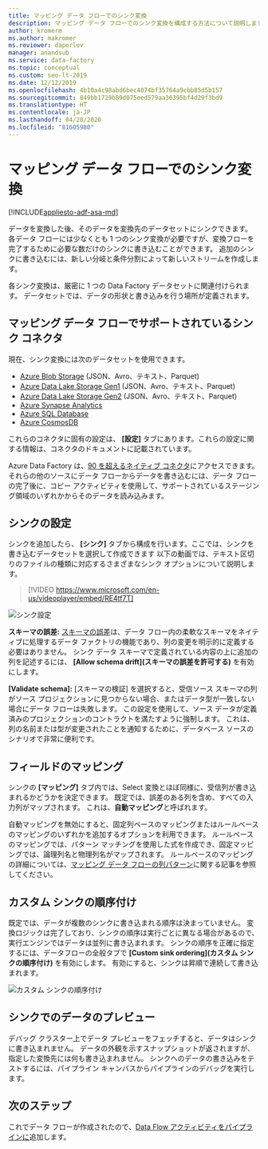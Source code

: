 ```yaml
---
title: マッピング データ フローでのシンク変換
description: マッピング データ フローでのシンク変換を構成する方法について説明します。
author: kromerm
ms.author: makromer
ms.reviewer: daperlov
manager: anandsub
ms.service: data-factory
ms.topic: conceptual
ms.custom: seo-lt-2019
ms.date: 12/12/2019
ms.openlocfilehash: 4b10a4c98abd6bec4074bf35764a9cbb85d5b157
ms.sourcegitcommit: 849bb1729b89d075eed579aa36395bf4d29f3bd9
ms.translationtype: HT
ms.contentlocale: ja-JP
ms.lasthandoff: 04/28/2020
ms.locfileid: "81605980"
---
```

# <a name="sink-transformation-in-mapping-data-flow"></a>マッピング データ フローでのシンク変換

[!INCLUDE[appliesto-adf-asa-md](includes/appliesto-adf-asa-md.md)]

データを変換した後、そのデータを変換先のデータセットにシンクできます。 各データ フローには少なくとも 1 つのシンク変換が必要ですが、変換フローを完了するために必要な数だけのシンクに書き込むことができます。 追加のシンクに書き込むには、新しい分岐と条件分割によって新しいストリームを作成します。

各シンク変換は、厳密に 1 つの Data Factory データセットに関連付けられます。 データセットでは、データの形状と書き込みを行う場所が定義されます。

## <a name="supported-sink-connectors-in-mapping-data-flow"></a>マッピング データ フローでサポートされているシンク コネクタ

現在、シンク変換には次のデータセットを使用できます。
    
* [Azure Blob Storage](connector-azure-blob-storage.md#mapping-data-flow-properties) (JSON、Avro、テキスト、Parquet)
* [Azure Data Lake Storage Gen1](connector-azure-data-lake-store.md#mapping-data-flow-properties) (JSON、Avro、テキスト、Parquet)
* [Azure Data Lake Storage Gen2](connector-azure-data-lake-storage.md#mapping-data-flow-properties) (JSON、Avro、テキスト、Parquet)
* [Azure Synapse Analytics](connector-azure-sql-data-warehouse.md#mapping-data-flow-properties)
* [Azure SQL Database](connector-azure-sql-database.md#mapping-data-flow-properties)
* [Azure CosmosDB](connector-azure-cosmos-db.md#mapping-data-flow-properties)

これらのコネクタに固有の設定は、 **[設定]** タブにあります。これらの設定に関する情報は、コネクタのドキュメントに記載されています。 

Azure Data Factory は、[90 を超えるネイティブ コネクタ](connector-overview.md)にアクセスできます。 それらの他のソースにデータ フローからデータを書き込むには、データ フローの完了後に、コピー アクティビティを使用して、サポートされているステージング領域のいずれかからそのデータを読み込みます。

## <a name="sink-settings"></a>シンクの設定

シンクを追加したら、 **[シンク]** タブから構成を行います。ここでは、シンクを書き込むデータセットを選択して作成できます 以下の動画では、テキスト区切りのファイルの種類に対応するさまざまなシンク オプションについて説明します。

> [!VIDEO https://www.microsoft.com/en-us/videoplayer/embed/RE4tf7T]

![シンク設定](media/data-flow/sink-settings.png "シンクの設定")

**スキーマの誤差:** [スキーマの誤差](concepts-data-flow-schema-drift.md)は、データ フロー内の柔軟なスキーマをネイティブに処理するデータ ファクトリの機能であり、列の変更を明示的に定義する必要はありません。 シンク データ スキーマで定義されている内容の上に追加の列を記述するには、 **[Allow schema drift]\(スキーマの誤差を許可する\)** を有効にします。

**[Validate schema]:** [スキーマの検証] を選択すると、受信ソース スキーマの列がソース プロジェクションに見つからない場合、またはデータ型が一致しない場合にデータ フローは失敗します。 この設定を使用して、ソース データが定義済みのプロジェクションのコントラクトを満たすように強制します。 これは、列の名前または型が変更されたことを通知するために、データベース ソースのシナリオで非常に便利です。

## <a name="field-mapping"></a>フィールドのマッピング

シンクの **[マッピング]** タブ内では、Select 変換とほぼ同様に、受信列が書き込まれるかどうかを決定できます。 既定では、誤差のある列を含め、すべての入力列がマップされます。 これは、**自動マッピング**と呼ばれます。

自動マッピングを無効にすると、固定列ベースのマッピングまたはルールベースのマッピングのいずれかを追加するオプションを利用できます。 ルールベースのマッピングでは、パターン マッチングを使用した式を作成でき、固定マッピングでは、論理列名と物理列名がマップされます。 ルールベースのマッピングの詳細については、[マッピング データ フローの列パターン](concepts-data-flow-column-pattern.md#rule-based-mapping-in-select-and-sink)に関する記事を参照してください。

## <a name="custom-sink-ordering"></a>カスタム シンクの順序付け

既定では、データが複数のシンクに書き込まれる順序は決まっていません。 変換ロジックは完了しており、シンクの順序は実行ごとに異なる場合があるので、実行エンジンではデータは並列に書き込まれます。 シンクの順序を正確に指定するには、データフローの全般タブで **[Custom sink ordering]\(カスタム シンクの順序付け\)** を有効にします。 有効にすると、シンクは昇順で連続して書き込まれます。

![カスタム シンクの順序付け](media/data-flow/custom-sink-ordering.png "カスタム シンクの順序付け")

## <a name="data-preview-in-sink"></a>シンクでのデータのプレビュー

デバッグ クラスター上でデータ プレビューをフェッチすると、データはシンクに書き込まれません。 データの外観を示すスナップショットが返されますが、指定した変換先には何も書き込まれません。 シンクへのデータの書き込みをテストするには、パイプライン キャンバスからパイプラインのデバッグを実行します。

## <a name="next-steps"></a>次のステップ
これでデータ フローが作成されたので、[Data Flow アクティビティをパイプラインに](concepts-data-flow-overview.md)追加します。
